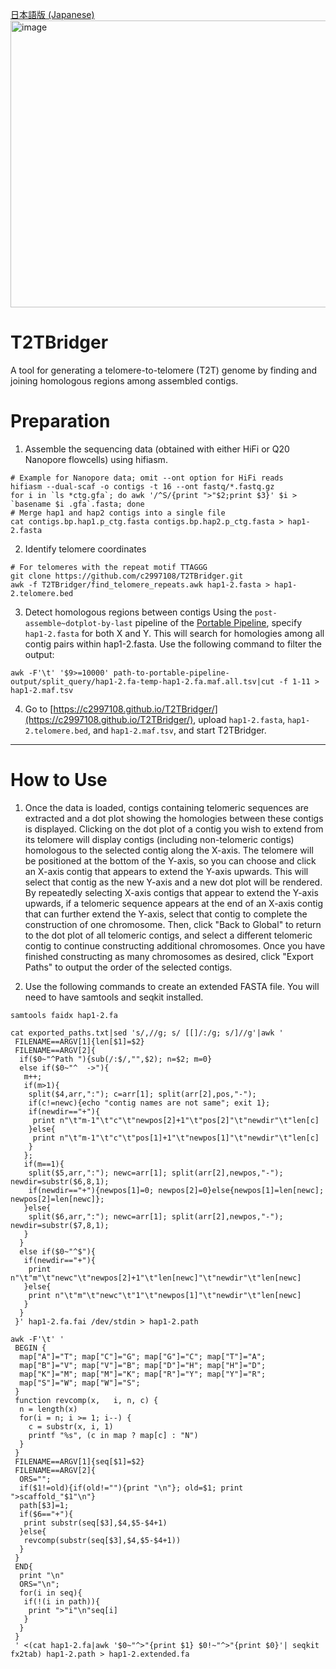 [日本語版 (Japanese)](https://github.com/c2997108/T2TBridger/blob/main/README_jp.md)
<img width="910" height="459" alt="image" src="https://github.com/user-attachments/assets/5c83085b-73e8-4cce-81ef-60b47f9ac3cf" />

# T2TBridger
A tool for generating a telomere-to-telomere (T2T) genome by finding and joining homologous regions among assembled contigs.

# Preparation

1. Assemble the sequencing data (obtained with either HiFi or Q20 Nanopore flowcells) using hifiasm.

```
# Example for Nanopore data; omit --ont option for HiFi reads
hifiasm --dual-scaf -o contigs -t 16 --ont fastq/*.fastq.gz
for i in `ls *ctg.gfa`; do awk '/^S/{print ">"$2;print $3}' $i > `basename $i .gfa`.fasta; done
# Merge hap1 and hap2 contigs into a single file
cat contigs.bp.hap1.p_ctg.fasta contigs.bp.hap2.p_ctg.fasta > hap1-2.fasta
```

2. Identify telomere coordinates

```
# For telomeres with the repeat motif TTAGGG
git clone https://github.com/c2997108/T2TBridger.git
awk -f T2TBridger/find_telomere_repeats.awk hap1-2.fasta > hap1-2.telomere.bed
```

3. Detect homologous regions between contigs
   Using the `post-assemble~dotplot-by-last` pipeline of the [Portable Pipeline](https://github.com/c2997108/OpenPortablePipeline), specify `hap1-2.fasta` for both X and Y. This will search for homologies among all contig pairs within hap1-2.fasta. Use the following command to filter the output:

```
awk -F'\t' '$9>=10000' path-to-portable-pipeline-output/split_query/hap1-2.fa-temp-hap1-2.fa.maf.all.tsv|cut -f 1-11 > hap1-2.maf.tsv
```

4. Go to [https://c2997108.github.io/T2TBridger/](https://c2997108.github.io/T2TBridger/),
   upload `hap1-2.fasta`, `hap1-2.telomere.bed`, and `hap1-2.maf.tsv`, and start T2TBridger.

---

# How to Use

1. Once the data is loaded, contigs containing telomeric sequences are extracted and a dot plot showing the homologies between these contigs is displayed.
   Clicking on the dot plot of a contig you wish to extend from its telomere will display contigs (including non-telomeric contigs) homologous to the selected contig along the X-axis.
   The telomere will be positioned at the bottom of the Y-axis, so you can choose and click an X-axis contig that appears to extend the Y-axis upwards.
   This will select that contig as the new Y-axis and a new dot plot will be rendered.
   By repeatedly selecting X-axis contigs that appear to extend the Y-axis upwards, if a telomeric sequence appears at the end of an X-axis contig that can further extend the Y-axis, select that contig to complete the construction of one chromosome.
   Then, click "Back to Global" to return to the dot plot of all telomeric contigs, and select a different telomeric contig to continue constructing additional chromosomes.
   Once you have finished constructing as many chromosomes as desired, click "Export Paths" to output the order of the selected contigs.

2. Use the following commands to create an extended FASTA file.
   You will need to have samtools and seqkit installed.
```
samtools faidx hap1-2.fa

cat exported_paths.txt|sed 's/,//g; s/ [[]/:/g; s/]//g'|awk '
 FILENAME==ARGV[1]{len[$1]=$2}
 FILENAME==ARGV[2]{
  if($0~"^Path "){sub(/:$/,"",$2); n=$2; m=0}
  else if($0~"^  ->"){
   m++;
   if(m>1){
    split($4,arr,":"); c=arr[1]; split(arr[2],pos,"-");
    if(c!=newc){echo "contig names are not same"; exit 1};
    if(newdir=="+"){
     print n"\t"m-1"\t"c"\t"newpos[2]+1"\t"pos[2]"\t"newdir"\t"len[c]
    }else{
     print n"\t"m-1"\t"c"\t"pos[1]+1"\t"newpos[1]"\t"newdir"\t"len[c]
    }
   };
   if(m==1){
    split($5,arr,":"); newc=arr[1]; split(arr[2],newpos,"-"); newdir=substr($6,8,1);
    if(newdir=="+"){newpos[1]=0; newpos[2]=0}else{newpos[1]=len[newc]; newpos[2]=len[newc]};
   }else{
    split($6,arr,":"); newc=arr[1]; split(arr[2],newpos,"-"); newdir=substr($7,8,1);
   }
  }
  else if($0~"^$"){
   if(newdir=="+"){
    print n"\t"m"\t"newc"\t"newpos[2]+1"\t"len[newc]"\t"newdir"\t"len[newc]
   }else{
    print n"\t"m"\t"newc"\t"1"\t"newpos[1]"\t"newdir"\t"len[newc]
   }
  }
 }' hap1-2.fa.fai /dev/stdin > hap1-2.path

awk -F'\t' '
 BEGIN {
  map["A"]="T"; map["C"]="G"; map["G"]="C"; map["T"]="A";
  map["B"]="V"; map["V"]="B"; map["D"]="H"; map["H"]="D";
  map["K"]="M"; map["M"]="K"; map["R"]="Y"; map["Y"]="R";
  map["S"]="W"; map["W"]="S";
 }
 function revcomp(x,   i, n, c) {
  n = length(x)
  for(i = n; i >= 1; i--) {
    c = substr(x, i, 1)
    printf "%s", (c in map ? map[c] : "N")
  }
 }
 FILENAME==ARGV[1]{seq[$1]=$2}
 FILENAME==ARGV[2]{
  ORS="";
  if($1!=old){if(old!=""){print "\n"}; old=$1; print ">scaffold_"$1"\n"}
  path[$3]=1;
  if($6=="+"){
   print substr(seq[$3],$4,$5-$4+1)
  }else{
   revcomp(substr(seq[$3],$4,$5-$4+1))
  }
 }
 END{
  print "\n"
  ORS="\n";
  for(i in seq){
   if(!(i in path)){
    print ">"i"\n"seq[i]
   }
  }
 }
 ' <(cat hap1-2.fa|awk '$0~"^>"{print $1} $0!~"^>"{print $0}'| seqkit fx2tab) hap1-2.path > hap1-2.extended.fa
```

